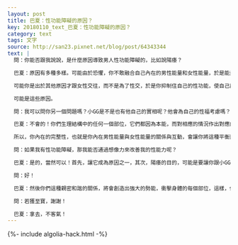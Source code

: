 ```yaml
---
layout: post
title: 巴夏：性功能障礙的原因？
key: 20180110_text_巴夏：性功能障礙的原因？
category: text
tags: 文字
source: http://san23.pixnet.net/blog/post/64343344
text: |
  問：你能否跟我說說，是什麼原因導致男人性功能障礙的，比如說陽痿？

  巴夏：原因有多種多樣。可能由於恐懼，你不敢融合自己內在的男性能量和女性能量，於是能量失衡的你不願意把這種狀態延伸到其他人身上（於是就不舉）

  可能你是出於其他原因才跟女性交往，而不是為了性交，於是你抑制住自己的性功能，使自己能夠探索其他方面，完成自己所需要的連接（一切都是連接）

  可能是這些原因。

  問：我可以問你另一個問題嗎？小GG是不是也有他自己的實相呢？他會為自己的性福考慮嗎？（畢竟，他是我兄弟嘛！）

  巴夏：不會的！你們生理結構中的任何一個部位，它們都因為本能，而對相應的情況作出對應的反應。（意譯）所以，你可能會發現它（生理問題）可能是個信號，讓你明白其他層面的溝通更為重要。

  所以，你內在的完整性，也就是你內在男性能量與女性能量的關係與互動，會讓你將這種平衡延伸到其他人身上，包括與女性的性生活。（意譯）

  問：如果我有性功能障礙，那我能否通過想像力來改善我的性能力呢？

  巴夏：是的，當然可以！首先，讓它成為原因之一，其次，陽痿的目的，可能是要讓你跟小GG建立深厚的兄弟友誼，從而讓他可以在能量層面上幫助你，而這將對你有著最佳利益！

  問：好！

  巴夏：然後你們這種親密和諧的關係，將會創造出強大的勢能，衝擊身體的每個部位，這樣，你就可以跟他人分享你的整個身體，而不僅僅是某些部位。

  問：若獲至寶，謝謝！

  巴夏：拿去，不客氣！
---
```


{%- include algolia-hack.html -%}
